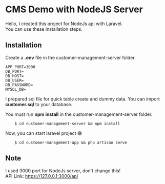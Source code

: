 # CMS Demo with NodeJS Server

Hello, I created this project for NodeJs api with Laravel.<br />
You can use these installation steps.

## Installation
Create a <b>.env</b> file in the customer-management-server folder. 

    APP_PORT=3000
    DB_PORT=
    DB_HOST=
    DB_USER=
    DB_PASSWORD=
    MYSQL_DB=

I prepared sql file for quick table create and dummy data. You can import <b>customer.sql</b> to your database.<br />

You must run <b>npm install</b> in the customer-management-server folder.<br />
```
    $ cd customer-management-server && npm install
```
Now, you can start laravel project :smile:<br />
```
    $ cd customer-management-app && php artisan serve
```

## Note
I used 3000 port for NodeJs server, don't change this! <br />
API Link: https://127.0.0.1:3000/api
